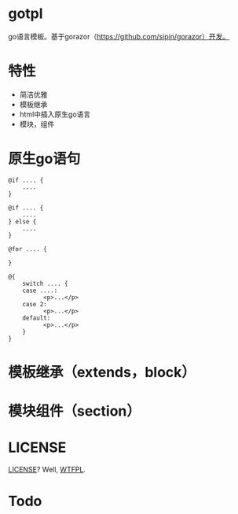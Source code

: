 # gotpl
go语言模板。基于gorazor（https://github.com/sipin/gorazor）开发。

# 特性
* 简洁优雅
* 模板继承
* html中插入原生go语言
* 模块，组件

# 原生go语句

```
@if .... {
	....
}

@if .... {
	....
} else {
	....
}

@for .... {

}

@{
	switch .... {
	case ....:
	      <p>...</p>
	case 2:
	      <p>...</p>
	default:
	      <p>...</p>
	}
}
```

# 模板继承（extends，block）


# 模块组件（section）


# LICENSE

[LICENSE](LICENSE)? Well, [WTFPL](http://www.wtfpl.net/about/).

# Todo
